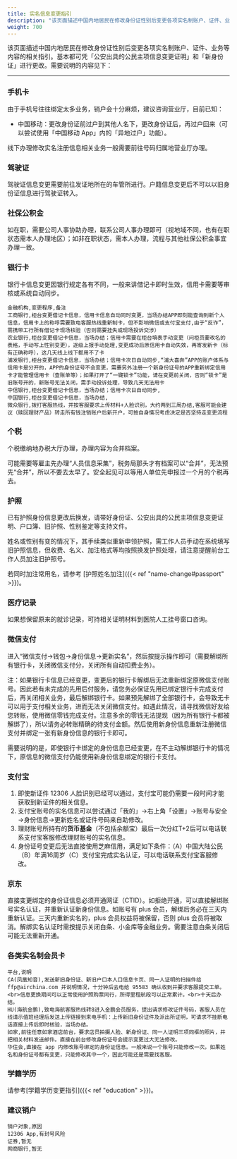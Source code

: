 ```yaml
---
title: 实名信息变更指引
description: "该页面描述中国内地居民在修改身份证性别后变更各项实名制账户、证件、业务等内容的相关指引。基本都可凭「公安出具的公民主项信息变更证明」和「新身份证」进行更改。"
weight: 700
---
```


该页面描述中国内地居民在修改身份证性别后变更各项实名制账户、证件、业务等内容的相关指引。基本都可凭「公安出具的公民主项信息变更证明」和「新身份证」进行更改。需要说明的内容见下：

---

### 手机卡

由于手机号往往绑定太多业务，销户会十分麻烦，建议咨询营业厅，目前已知：

- 中国移动：更改身份证前过户到其他人名下，更改身份证后，再过户回来（可以尝试使用「中国移动 App」内的「异地过户」功能）。

线下办理修改实名注册信息相关业务一般需要前往号码归属地营业厅办理。

### 驾驶证

驾驶证信息变更需要前往发证地所在的车管所进行。户籍信息变更后不可以以旧身份证信息进行驾驶证转入。

### 社保公积金

如在职，需要公司人事协助办理，联系公司人事办理即可（视地域不同，也有在职状态需本人办理地区）；如非在职状态，需本人办理，流程与其他社保公积金事宜办理一致。

### 银行卡

银行卡信息变更因银行规定各有不同，一般来讲借记卡即时生效，信用卡需要等审核或系统自动同步。

```csv
金融机构,变更程序,备注
工商银行,柜台变更借记卡信息，信用卡信息自动同时变更，当场办结APP即刻能查询到新个人信息，信用卡上的称呼需要致电客服热线重新制卡，但不影响微信或支付宝支付,由于“反诈”，需携带工行所有借记卡现场核验（否则需要挂失或现场投诉交涉）
农业银行,柜台变更借记卡信息，当场办结；信用卡需要在柜台填表手动变更（问柜员要改名的表格，手动写上性别变更），逐级上报手动处理,变更成功后原信用卡自动失效，再寄发新卡（标有正确称呼），这几天线上线下都用不了卡
浦发银行,柜台变更借记卡信息，当场办结；信用卡次日自动同步,“浦大喜奔”APP的账户体系与信用卡是分开的，APP的身份证号不会变更，需要另外注册一个新身份证号的APP重新绑定信用卡才能管理信用卡（查账单等）；如果打开了“一键锁卡”功能，请在变更前关闭，否则“锁卡”是旧账号开的，新账号无法关闭，需手动投诉处理，导致几天无法用卡
中信银行,柜台变更借记卡信息，当场办结；信用卡次日自动同步,
中国银行,柜台变更借记卡信息，当场办结,
微众银行,拨打客服热线，并按客服要求上传材料+人脸识别，大约两到三周办结,客服可能会建议（赎回理财产品）转走所有钱注销账户后新开户，可按自身情况考虑决定是否坚持走变更流程
```

### 个税

个税缴纳地办税大厅办理，办理内容为合并档案。

可能需要等雇主先办理“人员信息采集”，税务局那头才有档案可以“合并”，无法预先“合并”，所以不要去太早了。安全起见可以等用人单位先申报过一个月的个税再去。

### 护照

已有护照身份信息更改后换发，请带好身份证、公安出具的公民主项信息变更证明、户口簿、旧护照、性别鉴定等支持文件。

姓名或性别有变的情况下，其手续类似重新申领护照，需工作人员手动在系统填写旧护照信息，但收费、名义、加注格式等均按照换发护照处理，请注意提醒前台工作人员加注旧护照号。

若同时加注常用名，请参考 [护照姓名加注]({{< ref "name-change#passport" >}})。

### 医疗记录

如果想保留原来的就诊记录，可持相关证明材料到医院人工挂号窗口咨询。

### 微信支付

进入“微信支付→钱包→身份信息→更新实名”，然后按提示操作即可（需要解绑所有银行卡，关闭微信支付分，关闭所有自动扣费业务）。

注：如果银行卡信息已经变更，变更后的银行卡解绑后无法重新绑定原微信支付账号。因此若有未完成的先用后付服务，请您务必保证先用已绑定银行卡完成支付后，再关闭相关业务，最后解绑银行卡。如果预先解绑了全部银行卡，会导致无卡可以用于支付相关业务，进而无法关闭微信支付。如遇此情况，请寻找微信好友给您转账，使用微信零钱完成支付。注意多余的零钱无法提现（因为所有银行卡都被解绑了），所以请务必转账精确的待支付金额。然后使用新身份信息重新注册微信支付并绑定一张有新身份信息的银行卡即可。

需要说明的是，即使银行卡绑定的身份信息已经变更，在不主动解绑银行卡的情况下，原信息的微信支付仍能使用新身份信息绑定的银行卡支付。

### 支付宝

1. 即使新证件 12306 人脸识别已经可以通过，支付宝可能仍需要一段时间才能获取到新证件的相关信息。
1. 支付宝账号的实名信息可以尝试通过「我的」→右上角「设置」→账号与安全→身份信息→更新姓名或证件号码来自助修改。
1. 理财账号所持有的**货币基金**（不包括余额宝）最后一次分红T+2后可以电话联系支付宝客服修改理财账号的实名信息。
1. 身份证号变更后无法直接使用芝麻信用，满足如下条件：（A）中国大陆公民（B）年满16周岁（C）支付宝完成实名认证，可以电话联系支付宝客服修改。

### 京东

直接变更绑定的身份证信息必须开通网证（CTID）。如拒绝开通，可以直接解绑账号实名认证，并重新认证新身份信息。如账号有 plus 会员，解绑后务必在三天内重新认证。三天内重新实名的，plus 会员权益将被保留，否则 plus 会员将被取消。解绑实名认证时需按提示关闭白条、小金库等金融业务。需要注意白条关闭后可能无法重新开通。

### 各类实名制会员卡

```csv
平台,说明
CA(凤凰知音),发送新旧身份证、新旧户口本人口信息卡页、同一人证明的扫描件给 ffp@airchina.com 并说明情况，十分钟后去电给 95583 确认收到并要求客服提交工单。<br>信息更换期间可以正常使用护照购票同行，所得里程航段可以正常累计。<br>十天后办结。
HU(海航金鹏),致电海航客服热线转8进入金鹏会员服务，提出请求修改证件号码，客服人员在线请示值班经理后发送上传链接到来电手机：上传新旧身份证件及派出所证明，可请求不挂断电话直接上传后即时核验，当场办结。
如家,前往任意如家酒店前台，要求店员拍摄人脸、新身份证、同一人证明三项同框的照片，并把相关材料发送邮件。直接在前台修改身份证号会提示变更过大无法修改。
华住会,直接在 app 内修改账号绑定的身份证信息。一般来说一个账号只能修改一次。如果姓名和身份证号都有变更，只能修改其中一个，因此可能还是需要找客服。
```

### 学籍学历

请参考[学籍学历变更指引]({{< ref "education" >}})。

### 建议销户

```csv
销户对象,原因
12306 App,有封号风险
证券,暂无
网商银行,暂无
```
